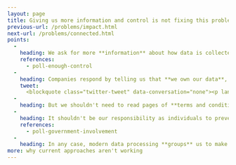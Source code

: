 ```yaml
---
layout: page
title: Giving us more information and control is not fixing this problem
previous-url: /problems/impact.html
next-url: /problems/connected.html
points:
  -
    heading: We ask for more **information** about how data is collected and used and more **control** over it.
    references:
      - poll-enough-control
  -
    heading: Companies respond by telling us that **we own our data**, by improving transparency, and providing more controls. They know we won't use them.
    tweet:
      <blockquote class="twitter-tweet" data-conversation="none"><p lang="en" dir="ltr">Google&#39;s blog post doesn&#39;t start off very well. &quot;Transparency and control&quot; sounds great, but it&#39;s what companies say when they don&#39;t want privacy.<br><br>It means &quot;we know we&#39;re doing things you won&#39;t like, that we&#39;ve set a default you don&#39;t want, and that most of you won&#39;t change it.&quot; <a href="https://t.co/UqzQVUUYTw">pic.twitter.com/UqzQVUUYTw</a></p>&mdash; Robin Berjon (@robinberjon) <a href="https://twitter.com/robinberjon/status/1486008955306446854?ref_src=twsrc%5Etfw">January 25, 2022</a></blockquote> <script async src="https://platform.twitter.com/widgets.js" charset="utf-8"></script>
  -
    heading: But we shouldn't need to read pages of **terms and conditions** or spend ages configuring our **privacy preferences** or rejecting **cookies** to be treated decently. Who has the time?
  -
    heading: It shouldn't be our responsibility as individuals to prevent **wider impacts** to our societies on our own. These are collective problems.
    references:
      - poll-government-involvement
  -
    heading: In any case, modern data processing **groups** us to make decisions about us, so it's often **other people's choices** about data that determine how it affects us.
more: why current approaches aren't working
---
```

